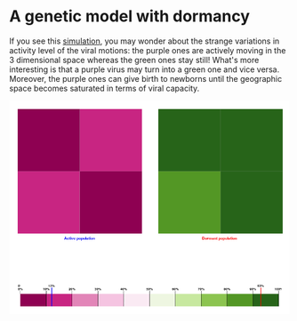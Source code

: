 A genetic model with dormancy
=============================

If you see this [simulation](https://chainserver.pythonanywhere.com/hiv-dormancy), you may wonder about the strange variations in activity level of the viral motions: the purple ones are actively moving in the 3 dimensional space whereas the green ones stay still! What's more interesting is that a purple virus may turn into a green one and vice versa. Moreover, the purple ones can give birth to newborns until the geographic space becomes saturated in terms of viral capacity.

![Webapp image](/cluster.gif)

